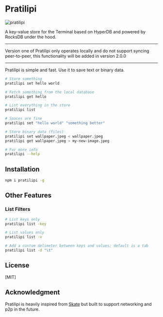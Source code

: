 # Pratilipi

![pratilipi](https://github.com/user-attachments/assets/96d75b94-7ce2-4298-8f7e-af2f231c5eb5)

A key-value store for the Terminal based on HyperDB and powered by RocksDB under the hood.

***
Version one of Pratilipi only operates locally and do not support syncing peer-to-peer, this functionality will be added in version 2.0.0
***

Pratilipi is simple and fast. Use it to save text or binary data.

```bash
# Store something
pratilipi set hello world

# Fetch something from the local database
pratilipi get hello

# List everything in the store
pratilipi list 

# Spaces are fine
pratilipi set "hello world" "something better"

# Store binary data (files)
pratilipi set wallpaper.jpeg < wallpaper.jpeg
pratilipi get wallpaper.jpeg > my-new-image.jpeg

# For more info
pratilipi --help

```

## Installation

```bash
npm i pratilipi -g
```

## Other Features

### List Filters

```bash
# List keys only
pratilipi list -key 

# List values only 
pratilipi list -v 

# Add a custom delimeter between keys and values; default is a tab 
pratilipi list -d "\t"

``````
## License

[MIT]

## Acknowledgment

Pratilipi is heavily inspired from [Skate](https://github.com/charmbracelet/skate/) but built to support networking and p2p in the future.
